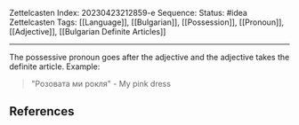 Zettelcasten Index: 20230423212859-e
Sequence:
Status: #idea
Zettelcasten Tags: [[Language]], [[Bulgarian]], [[Possession]], [[Pronoun]], [[Adjective]], [[Bulgarian Definite Articles]]

---

The possessive pronoun goes after the adjective and the adjective takes the definite article. Example:

> "Розовата ми рокля" - My pink dress

## References